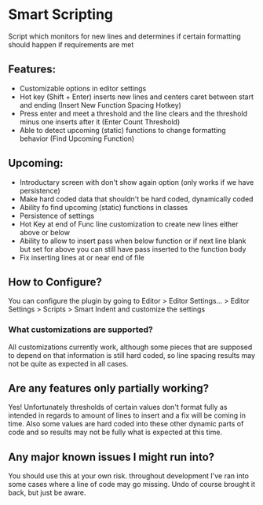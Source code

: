 # Smart Scripting
Script which monitors for new lines and determines if certain formatting should happen if requirements are met

## Features:
- Customizable options in editor settings
- Hot key (Shift + Enter) inserts new lines and centers caret between start and ending (Insert New Function Spacing Hotkey)
- Press enter and meet a threshold and the line clears and the threshold minus one inserts after it (Enter Count Threshold)
- Able to detect upcoming (static) functions to change formatting behavior (Find Upcoming Function)

## Upcoming:
- Introductary screen with don't show again option (only works if we have persistence)
- Make hard coded data that shouldn't be hard coded, dynamically coded
- Ability fo find upcoming (static) functions in classes
- Persistence of settings
- Hot Key at end of Func line customization to create new lines either above or below
- Ability to allow to insert pass when below function or if next line blank but set for above you can still have pass inserted to the function body
- Fix inserting lines at or near end of file

## How to Configure?
  You can configure the plugin by going to Editor > Editor Settings... > Editor Settings > Scripts > Smart Indent and customize the settings

### What customizations are supported?
  All customizations currently work, although some pieces that are supposed to depend on that information is still hard coded, so line spacing results may not be quite as expected in all cases.

## Are any features only partially working?

Yes! Unfortunately thresholds of certain values don't format fully as intended in regards to amount of lines to insert and a fix will be coming in time. Also some values are hard coded into these other dynamic parts of code and so results may not be fully what is expected at this time.

## Any major known issues I might run into?

You should use this at your own risk. throughout development I've ran into some cases where a line of code may go missing. Undo of course brought it back, but just be aware.
